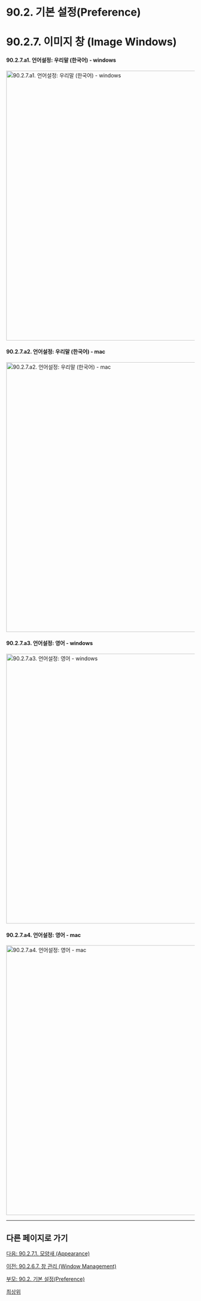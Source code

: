 # 90.2. 기본 설정(Preference)
# 90.2.7. 이미지 창 (Image Windows)

#### 90.2.7.a1. 언어설정: 우리말 (한국어) - windows

<img width="720" alt="90.2.7.a1. 언어설정: 우리말 (한국어) - windows" environment="MacOS:Sonoma 14.2.1 GIMP 2.10.36" src="https://github.com/wonder13662/gimp/assets/15767104/2f435e02-5c16-4612-9ad6-4806c3f707fe">

#### 90.2.7.a2. 언어설정: 우리말 (한국어) - mac

<img width="720" alt="90.2.7.a2. 언어설정: 우리말 (한국어) - mac" environment="MacOS:Sonoma 14.2.1 GIMP 2.10.36" src="https://github.com/wonder13662/gimp/assets/15767104/57ee2977-1e2f-4d71-8a60-cdaab0cf02b8">

#### 90.2.7.a3. 언어설정: 영어 - windows

<img width="720" alt="90.2.7.a3. 언어설정: 영어 - windows" environment="MacOS:Sonoma 14.2.1 GIMP 2.10.36" src="https://github.com/wonder13662/gimp/assets/15767104/5328cffb-ed5b-4046-bc13-416c72e15250">

#### 90.2.7.a4. 언어설정: 영어 - mac

<img width="720" alt="90.2.7.a4. 언어설정: 영어 - mac" environment="MacOS:Sonoma 14.2.1 GIMP 2.10.36" src="https://github.com/wonder13662/gimp/assets/15767104/bfb7d42d-89e3-4398-97de-89bb20143cfc">

***

## 다른 페이지로 가기

[다음: 90.2.7.1. 모양새 (Appearance)](./90-02-07-image-windowx-01-appearance.md)

[이전: 90.2.6.7. 창 관리 (Window Management)](./90-02-06-interfacex-07-window-management.md)

[부모: 90.2. 기본 설정(Preference)](./90-02-00-preference.md)

[최상위](./00-home.md)
